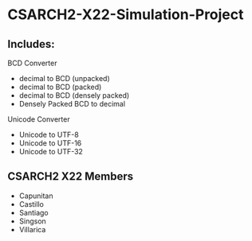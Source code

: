 # CSARCH2-X22-Simulation-Project

## Includes:
BCD Converter
- decimal to BCD (unpacked)
- decimal to BCD (packed)
- decimal to BCD (densely packed)
- Densely Packed BCD to decimal

Unicode Converter
- Unicode to UTF-8
- Unicode to UTF-16
- Unicode to UTF-32

## CSARCH2 X22 Members
- Capunitan
- Castillo
- Santiago
- Singson
- Villarica

